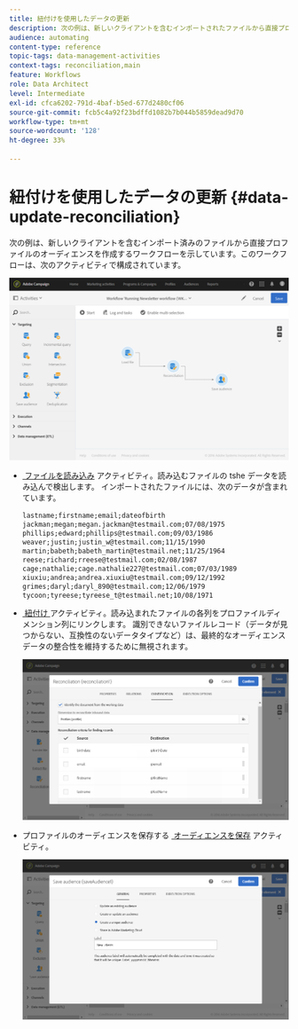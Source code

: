 ```yaml
---
title: 紐付けを使用したデータの更新
description: 次の例は、新しいクライアントを含むインポートされたファイルから直接プロファイルのオーディエンスを作成するワークフローを示しています。
audience: automating
content-type: reference
topic-tags: data-management-activities
context-tags: reconciliation,main
feature: Workflows
role: Data Architect
level: Intermediate
exl-id: cfca6202-791d-4baf-b5ed-677d2480cf06
source-git-commit: fcb5c4a92f23bdffd1082b7b044b5859dead9d70
workflow-type: tm+mt
source-wordcount: '128'
ht-degree: 33%

---
```


# 紐付けを使用したデータの更新 {#data-update-reconciliation}

次の例は、新しいクライアントを含むインポート済みのファイルから直接プロファイルのオーディエンスを作成するワークフローを示しています。このワークフローは、次のアクティビティで構成されています。

![](assets/identification_example2.png)

* [&#x200B; ファイルを読み込み &#x200B;](../../automating/using/load-file.md) アクティビティ。読み込むファイルの tshe データを読み込んで検出します。 インポートされたファイルには、次のデータが含まれています。

  ```
  lastname;firstname;email;dateofbirth
  jackman;megan;megan.jackman@testmail.com;07/08/1975
  phillips;edward;phillips@testmail.com;09/03/1986
  weaver;justin;justin_w@testmail.com;11/15/1990
  martin;babeth;babeth_martin@testmail.net;11/25/1964
  reese;richard;rreese@testmail.com;02/08/1987
  cage;nathalie;cage.nathalie227@testmail.com;07/03/1989
  xiuxiu;andrea;andrea.xiuxiu@testmail.com;09/12/1992
  grimes;daryl;daryl_890@testmail.com;12/06/1979
  tycoon;tyreese;tyreese_t@testmail.net;10/08/1971
  ```

* [&#x200B; 紐付け &#x200B;](../../automating/using/reconciliation.md) アクティビティ。読み込まれたファイルの各列をプロファイルディメンション列にリンクします。 識別できないファイルレコード（データが見つからない、互換性のないデータタイプなど）は、最終的なオーディエンスデータの整合性を維持するために無視されます。

  ![](assets/identification_example1.png)

* プロファイルのオーディエンスを保存する [&#x200B; オーディエンスを保存 &#x200B;](../../automating/using/save-audience.md) アクティビティ。

  ![](assets/identification_example3.png)
